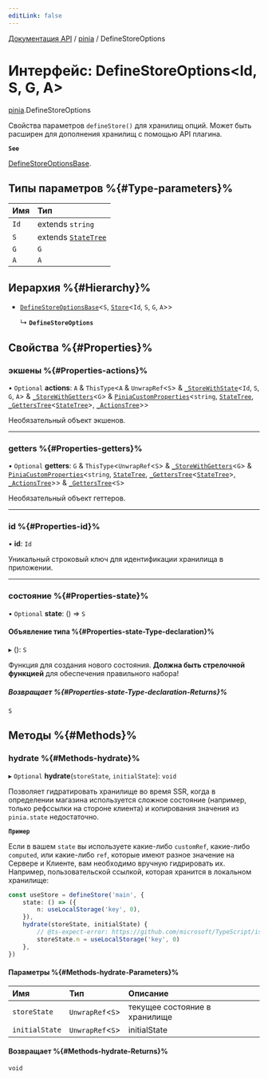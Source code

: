 ```yaml
---
editLink: false
---
```


[Документация API](../index.md) / [pinia](../modules/pinia.md) / DefineStoreOptions

# Интерфейс: DefineStoreOptions<Id, S, G, A\>

[pinia](../modules/pinia.md).DefineStoreOptions

Свойства параметров `defineStore()` для хранилищ опций. Может быть расширен для дополнения хранилищ с помощью API плагина.

**`See`**

[DefineStoreOptionsBase](pinia.DefineStoreOptionsBase.md).

## Типы параметров %{#Type-parameters}%

| Имя  | Тип                                                  |
| :--- | :--------------------------------------------------- |
| `Id` | extends `string`                                     |
| `S`  | extends [`StateTree`](../modules/pinia.md#statetree) |
| `G`  | `G`                                                  |
| `A`  | `A`                                                  |

## Иерархия %{#Hierarchy}%

-   [`DefineStoreOptionsBase`](pinia.DefineStoreOptionsBase.md)<`S`, [`Store`](../modules/pinia.md#store)<`Id`, `S`, `G`, `A`\>\>

    ↳ **`DefineStoreOptions`**

## Свойства %{#Properties}%

### экшены %{#Properties-actions}%

• `Optional` **actions**: `A` & `ThisType`<`A` & `UnwrapRef`<`S`\> & [`_StoreWithState`](pinia._StoreWithState.md)<`Id`, `S`, `G`, `A`\> & [`_StoreWithGetters`](../modules/pinia.md#_storewithgetters)<`G`\> & [`PiniaCustomProperties`](pinia.PiniaCustomProperties.md)<`string`, [`StateTree`](../modules/pinia.md#statetree), [`_GettersTree`](../modules/pinia.md#_getterstree)<[`StateTree`](../modules/pinia.md#statetree)\>, [`_ActionsTree`](../modules/pinia.md#_actionstree)\>\>

Необязательный объект экшенов.

---

### getters %{#Properties-getters}%

• `Optional` **getters**: `G` & `ThisType`<`UnwrapRef`<`S`\> & [`_StoreWithGetters`](../modules/pinia.md#_storewithgetters)<`G`\> & [`PiniaCustomProperties`](pinia.PiniaCustomProperties.md)<`string`, [`StateTree`](../modules/pinia.md#statetree), [`_GettersTree`](../modules/pinia.md#_getterstree)<[`StateTree`](../modules/pinia.md#statetree)\>, [`_ActionsTree`](../modules/pinia.md#_actionstree)\>\> & [`_GettersTree`](../modules/pinia.md#_getterstree)<`S`\>

Необязательный объект геттеров.

---

### id %{#Properties-id}%

• **id**: `Id`

Уникальный строковый ключ для идентификации хранилища в приложении.

---

### состояние %{#Properties-state}%

• `Optional` **state**: () => `S`

#### Объявление типа %{#Properties-state-Type-declaration}%

▸ (): `S`

Функция для создания нового состояния. **Должна быть стрелочной функцией** для обеспечения правильного набора!

##### Возвращает %{#Properties-state-Type-declaration-Returns}%

`S`

## Методы %{#Methods}%

### hydrate %{#Methods-hydrate}%

▸ `Optional` **hydrate**(`storeState`, `initialState`): `void`

Позволяет гидратировать хранилище во время SSR, когда в определении магазина используется сложное состояние (например, только рефссылки на стороне клиента) и копирования значения из `pinia.state` недостаточно.

**`Пример`**

Если в вашем `state` вы используете какие-либо `customRef`, какие-либо `computed`, или какие-либо `ref`, которые имеют разное значение на Сервере и Клиенте, вам необходимо вручную гидрировать их. Например, пользовательской ссылкой, которая хранится в локальном хранилище:

```ts
const useStore = defineStore('main', {
    state: () => ({
        n: useLocalStorage('key', 0),
    }),
    hydrate(storeState, initialState) {
        // @ts-expect-error: https://github.com/microsoft/TypeScript/issues/43826
        storeState.n = useLocalStorage('key', 0)
    },
})
```

#### Параметры %{#Methods-hydrate-Parameters}%

| Имя            | Тип               | Описание                      |
| :------------- | :---------------- | :---------------------------- |
| `storeState`   | `UnwrapRef`<`S`\> | текущее состояние в хранилище |
| `initialState` | `UnwrapRef`<`S`\> | initialState                  |

#### Возвращает %{#Methods-hydrate-Returns}%

`void`
